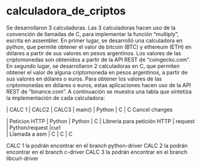 # calculadora_de_criptos

Se desarrollaron 3 calculadoras. Las 3 calculadoras hacen uso de la convención de llamadas de C, para implementar la función “multiply”, escrita en assembler. En primer lugar, se desarrolló una calculadora en python, que permite obtener el valor de bitcoin (BTC) y ethereum (ETH) en dólares a partir de sus valores en pesos argentinos. Los valores de las criptomonedas son obtenidos a partir de la API REST de “coingecko.com”.
  En segundo lugar, se desarrollaron 2 calculadoras en C, que permiten obtener el valor de alguna criptomoneda en pesos argentinos, a partir de sus valores en dólares o euros. Para obtener los valores de las criptomonedas en dólares o euros, estas aplicaciones hacen uso de la API REST de “binance.com”.
  A continuación se muestra una tabla que sintetiza la implementación de cada calculadora:
                    
  |                              CALC 1   |   CALC2      |     CALC3
  | main()                       | Python   |     C        |       C      Cancel changes

  | Peticion HTTP                | Python   |   Python     |      C
  | Librería para petición HTTP  | request  |   Python/request  |curl  
  | Llamada a asm                |    C     |     C         |      C

CALC 1 la podrán encontrar en el branch python-driver
CALC 2 la podrán encontrar en el branch c-driver
CALC 3 la podrán encontrar en el branch libcurl-driver

